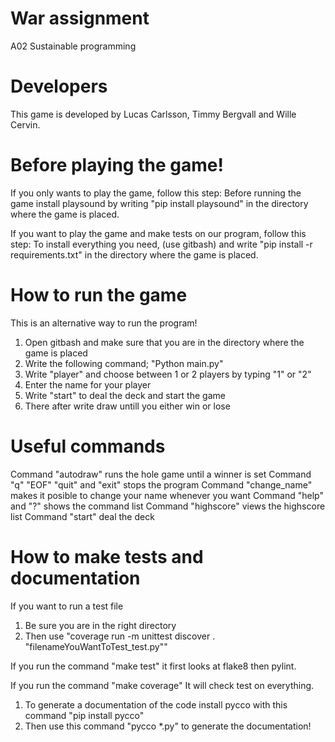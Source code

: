 # War assignment
A02 Sustainable programming

# Developers
This game is developed by Lucas Carlsson, Timmy Bergvall and Wille Cervin.

# Before playing the game!
If you only wants to play the game, follow this step:
Before running the game install playsound by writing "pip install playsound" in the directory where the game is placed.

If you want to play the game and make tests on our program, follow this step:
To install everything you need, (use gitbash) and write "pip install -r requirements.txt" in the directory where the game is placed.

# How to run the game
This is an alternative way to run the program!
1. Open gitbash and make sure that you are in the directory where the game is placed
2. Write the following command; "Python main.py"
3. Write "player" and choose between 1 or 2 players by typing "1" or "2"
4. Enter the name for your player
5. Write "start" to deal the deck and start the game
6. There after write draw untill you either win or lose

# Useful commands
Command "autodraw" runs the hole game until a winner is set
Command "q" "EOF" "quit" and "exit" stops the program
Command "change_name" makes it posible to change your name whenever you want
Command "help" and "?" shows the command list
Command "highscore" views the highscore list
Command "start" deal the deck

# How to make tests and documentation
If you want to run a test file 
1. Be sure you are in the right directory 
2. Then use "coverage run -m unittest discover . "filenameYouWantToTest_test.py""

If you run the command "make test" it first looks at flake8 then pylint.

If you run the command "make coverage" It will check test on everything.

1. To generate a documentation of the code install pycco with this command "pip install pycco"
2. Then use this command "pycco *.py" to generate the documentation!
